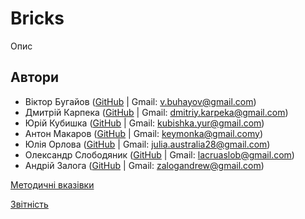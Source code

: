 # Bricks
Опис

## Автори
* Віктор Бугайов ([GitHub](https://github.com/mixolydian-b6) | Gmail: v.buhayov@gmail.com)
* Дмитрій Карпека ([GitHub](https://github.com/vergilinyan) | Gmail: dmitriy.karpeka@gmail.com)
* Юрій Кубишка ([GitHub](https://github.com/Yuras-KARAS-2019) | Gmail: kubishka.yur@gmail.com)
* Антон Макаров ([GitHub](https://github.com/pagantin) | Gmail: keymonka@gmail.comy)
* Юлія Орлова ([GitHub](https://github.com/Julia-Orlova) | Gmail: julia.australia28@gmail.com)
* Олександр Слободяник ([GitHub](https://github.com/Eigas) | Gmail: lacruaslob@gmail.com)
* Андрій Залога ([GitHub](https://github.com/fuckingsore) | Gmail: zalogandrew@gmail.com)


[Методичні вказівки](./guidelines/guidelines.md)

[Звітність](https://docs.google.com/spreadsheets/d/1ePb9OBB7ox0E5-GAh2r6ZU3j--PpAROCUfqzA17kL20/edit?usp=sharing)
